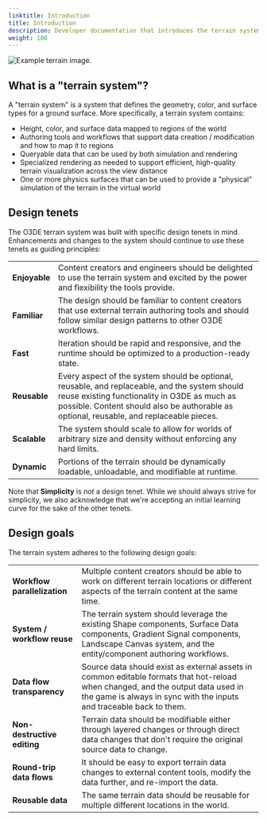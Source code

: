 ```yaml
---
linktitle: Introduction
title: Introduction
description: Developer documentation that introduces the terrain system.
weight: 100
---
```


![Example terrain image.](/images/user-guide/visualization/environments/terrain/terrain-example.png)

## What is a "terrain system"?

A "terrain system" is a system that defines the geometry, color, and surface types for a ground surface. More specifically, a terrain system contains:

* Height, color, and surface data mapped to regions of the world
* Authoring tools and workflows that support data creation / modification and how to map it to regions
* Queryable data that can be used by both simulation and rendering
* Specialized rendering as needed to support efficient, high-quality terrain visualization across the view distance
* One or more physics surfaces that can be used to provide a "physical" simulation of the terrain in the virtual world

## Design tenets

The O3DE terrain system was built with specific design tenets in mind. Enhancements and changes to the system should continue to use these tenets as guiding principles:

| | |
| - | - |
| **Enjoyable** | Content creators and engineers should be delighted to use the terrain system and excited by the power and flexibility the tools provide.|
| **Familiar** | The design should be familiar to content creators that use external terrain authoring tools and should follow similar design patterns to other O3DE workflows.|
| **Fast** | Iteration should be rapid and responsive, and the runtime should be optimized to a production-ready state.|
| **Reusable** | Every aspect of the system should be optional, reusable, and replaceable, and the system should reuse existing functionality in O3DE as much as possible. Content should also be authorable as optional, reusable, and replaceable pieces.|
| **Scalable** | The system should scale to allow for worlds of arbitrary size and density without enforcing any hard limits.|
| **Dynamic** | Portions of the terrain should be dynamically loadable, unloadable, and modifiable at runtime.|

Note that **Simplicity** is _not_ a design tenet.  While we should always strive for simplicity, we also acknowledge that we're accepting an initial learning curve for the sake of the other tenets.

## Design goals

The terrain system adheres to the following design goals:

| | |
| - | - |
| **Workflow parallelization** | Multiple content creators should be able to work on different terrain locations or different aspects of the terrain content at the same time.|
| **System / workflow reuse** | The terrain system should leverage the existing Shape components, Surface Data components, Gradient Signal components, Landscape Canvas system, and the entity/component authoring workflows.|
| **Data flow transparency** | Source data should exist as external assets in common editable formats that hot-reload when changed, and the output data used in the game is always in sync with the inputs and traceable back to them.|
| **Non-destructive editing** | Terrain data should be modifiable either through layered changes or through direct data changes that don't require the original source data to change. |
| **Round-trip data flows** | It should be easy to export terrain data changes to external content tools, modify the data further, and re-import the data. |
| **Reusable data** | The same terrain data should be reusable for multiple different locations in the world. |
